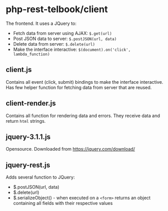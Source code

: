 # php-rest-telbook/client

The frontend. It uses a JQuery to: 

  * Fetch data from server using AJAX: `$.get(url)`
  * Post JSON data to server: `$.postJSON(url, data)`
  * Delete data from server: `$.delete(url)`
  * Make the interface interactive: `$(document).on('click', lambda_function)`
  
## client.js

Contains all event (click, submit) bindings to make the interface interactive.
Has few helper function for fetching data from server that are reused.

## client-render.js

Contains all function for rendering data and errors. They receive data and return `html` strings.

## jquery-3.1.1.js

Opensource. Downloaded from https://jquery.com/download/

## jquery-rest.js

Adds several function to JQuery:

  - $.postJSON(url, data)
  - $.delete(url)
  - $.serializeObject() - when executed on a `<form>` returns an object containing all fields with their respective values
